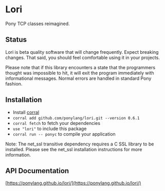 # Lori

Pony TCP classes reimagined.

## Status

Lori is beta quality software that will change frequently. Expect breaking changes. That said, you should feel comfortable using it in your projects.

Please note that if this library encounters a state that the programmers thought was impossible to hit, it will exit the program immediately with informational messages. Normal errors are handled in standard Pony fashion.

## Installation

* Install [corral](https://github.com/ponylang/corral)
* `corral add github.com/ponylang/lori.git --version 0.6.1`
* `corral fetch` to fetch your dependencies
* `use "lori"` to include this package
* `corral run -- ponyc` to compile your application

Note: The net_ssl transitive dependency requires a C SSL library to be installed. Please see the net_ssl installation instructions for more information.

## API Documentation

[https://ponylang.github.io/lori/](https://ponylang.github.io/lori/)
